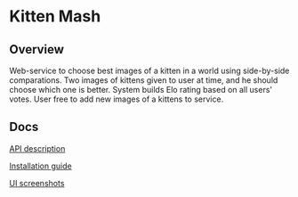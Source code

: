 # Kitten Mash

## Overview
Web-service to choose best images of a kitten in a world using side-by-side comparations.
Two images of kittens given to user at time, and he should choose which one is better. System builds Elo rating based on all users' votes.
User free to add new images of a kittens to service.

## Docs

[API description](https://github.com/qwaker00/KittenMash/blob/master/doc/API.md)

[Installation guide](https://github.com/qwaker00/KittenMash/blob/master/doc/Install.md)

[UI screenshots](https://github.com/qwaker00/KittenMash/blob/master/doc/UI.md)

